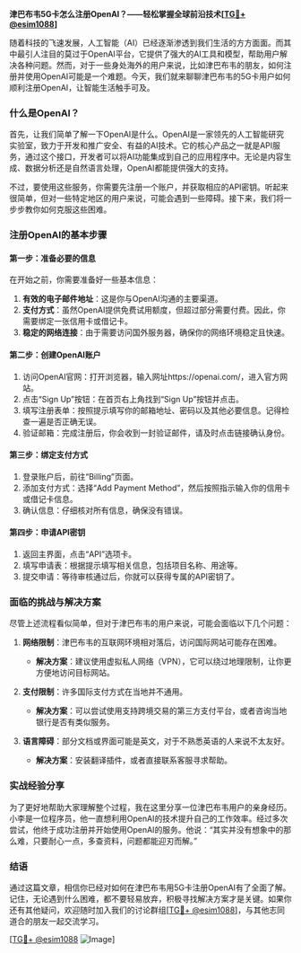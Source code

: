 **津巴布韦5G卡怎么注册OpenAI？——轻松掌握全球前沿技术[[TG💪+ @esim1088](https://t.me/s/esim1088)]**

随着科技的飞速发展，人工智能（AI）已经逐渐渗透到我们生活的方方面面。而其中最引人注目的莫过于OpenAI平台，它提供了强大的AI工具和模型，帮助用户解决各种问题。然而，对于一些身处海外的用户来说，比如津巴布韦的朋友，如何注册并使用OpenAI可能是一个难题。今天，我们就来聊聊津巴布韦的5G卡用户如何顺利注册OpenAI，让智能生活触手可及。

### 什么是OpenAI？

首先，让我们简单了解一下OpenAI是什么。OpenAI是一家领先的人工智能研究实验室，致力于开发和推广安全、有益的AI技术。它的核心产品之一就是API服务，通过这个接口，开发者可以将AI功能集成到自己的应用程序中。无论是内容生成、数据分析还是自然语言处理，OpenAI都能提供强大的支持。

不过，要使用这些服务，你需要先注册一个账户，并获取相应的API密钥。听起来很简单，但对一些特定地区的用户来说，可能会遇到一些障碍。接下来，我们将一步步教你如何克服这些困难。

### 注册OpenAI的基本步骤

#### 第一步：准备必要的信息

在开始之前，你需要准备好一些基本信息：

1. **有效的电子邮件地址**：这是你与OpenAI沟通的主要渠道。
2. **支付方式**：虽然OpenAI提供免费试用额度，但超过部分需要付费。因此，你需要绑定一张信用卡或借记卡。
3. **稳定的网络连接**：由于需要访问国外服务器，确保你的网络环境稳定且快速。

#### 第二步：创建OpenAI账户

1. 访问OpenAI官网：打开浏览器，输入网址https://openai.com/，进入官方网站。
2. 点击“Sign Up”按钮：在首页右上角找到“Sign Up”按钮并点击。
3. 填写注册表单：按照提示填写你的邮箱地址、密码以及其他必要信息。记得检查一遍是否正确无误。
4. 验证邮箱：完成注册后，你会收到一封验证邮件，请及时点击链接确认身份。

#### 第三步：绑定支付方式

1. 登录账户后，前往“Billing”页面。
2. 添加支付方式：选择“Add Payment Method”，然后按照指示输入你的信用卡或借记卡信息。
3. 确认信息：仔细核对所有信息，确保没有错误。

#### 第四步：申请API密钥

1. 返回主界面，点击“API”选项卡。
2. 填写申请表：根据提示填写相关信息，包括项目名称、用途等。
3. 提交申请：等待审核通过后，你就可以获得专属的API密钥了。

### 面临的挑战与解决方案

尽管上述流程看似简单，但对于津巴布韦的用户来说，可能会面临以下几个问题：

1. **网络限制**：津巴布韦的互联网环境相对落后，访问国际网站可能存在困难。
   - **解决方案**：建议使用虚拟私人网络（VPN），它可以绕过地理限制，让你更方便地访问目标网站。
   
2. **支付限制**：许多国际支付方式在当地并不通用。
   - **解决方案**：可以尝试使用支持跨境交易的第三方支付平台，或者咨询当地银行是否有类似服务。

3. **语言障碍**：部分文档或界面可能是英文，对于不熟悉英语的人来说不太友好。
   - **解决方案**：安装翻译插件，或者直接联系客服寻求帮助。

### 实战经验分享

为了更好地帮助大家理解整个过程，我在这里分享一位津巴布韦用户的亲身经历。小李是一位程序员，他一直想利用OpenAI的技术提升自己的工作效率。经过多次尝试，他终于成功注册并开始使用OpenAI的服务。他说：“其实并没有想象中的那么难，只要耐心一点，多查资料，问题都能迎刃而解。”

### 结语

通过这篇文章，相信你已经对如何在津巴布韦用5G卡注册OpenAI有了全面了解。记住，无论遇到什么困难，都不要轻易放弃，积极寻找解决方案才是关键。如果你还有其他疑问，欢迎随时加入我们的讨论群组[[TG💪+ @esim1088](https://t.me/s/esim1088)]，与其他志同道合的朋友一起交流学习。

[[TG💪+ @esim1088](https://t.me/s/esim1088) ![Image](https://i.postimg.cc/4NQfJmqS/Snipaste-2025-05-13-00-14-12.png)]